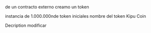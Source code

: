 de un contracto externo creamo un token

instancia de 1.000.000nde token iniciales 
nombre del token Kipu Coin

Decription
modificar